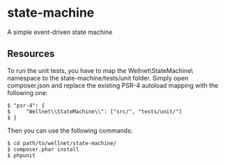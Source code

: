 state-machine
=============

A simple event-driven state machine

Resources
---------

To run the unit tests, you have to map the Wellnet\StateMachine\ namespace to the state-machine/tests/unit folder.
Simply open composer.json and replace the existing PSR-4 autoload mapping with the following one:

    $ "psr-4": {
    $     "Wellnet\\StateMachine\\": ["src/", "tests/unit/"]
    $ }

Then you can use the following commands:

    $ cd path/to/wellnet/state-machine/
    $ composer.phar install
    $ phpunit